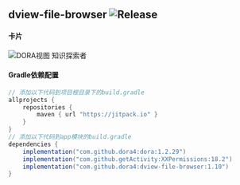 dview-file-browser
![Release](https://jitpack.io/v/dora4/dview-file-browser.svg)
--------------------------------

#### 卡片
![DORA视图 知识探索者](https://github.com/user-attachments/assets/3eb353fa-01cd-4ae8-8b3b-cb963c05c711)

#### Gradle依赖配置

```groovy
// 添加以下代码到项目根目录下的build.gradle
allprojects {
    repositories {
        maven { url "https://jitpack.io" }
    }
}
// 添加以下代码到app模块的build.gradle
dependencies {
    implementation("com.github.dora4:dora:1.2.29")
    implementation("com.github.getActivity:XXPermissions:18.2")
    implementation("com.github.dora4:dview-file-browser:1.10")
}
```

